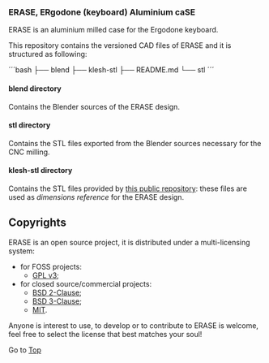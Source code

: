 <a name="top"></a>

### ERASE, ERgodone (keyboard) Aluminium caSE

ERASE is an aluminium milled case for the Ergodone keyboard.

This repository contains the versioned CAD files of ERASE and it is structured as following:

´´´bash
├── blend
├── klesh-stl
├── README.md
└── stl
´´´
#### blend directory

Contains the Blender sources of the ERASE design.

#### stl directory

Contains the STL files exported from the Blender sources necessary for the CNC milling.

#### klesh-stl directory

Contains the STL files provided by [this public repository](https://github.com/klesh/ergodone-3d-printing-case): these files are used as *dimensions reference* for the ERASE design.

## Copyrights

ERASE is an open source project, it is distributed under a multi-licensing system:

+ for FOSS projects:
  - [GPL v3](http://www.gnu.org/licenses/gpl-3.0.html);
+ for closed source/commercial projects:
  - [BSD 2-Clause](http://opensource.org/licenses/BSD-2-Clause);
  - [BSD 3-Clause](http://opensource.org/licenses/BSD-3-Clause);
  - [MIT](http://opensource.org/licenses/MIT).

Anyone is interest to use, to develop or to contribute to ERASE is welcome, feel free to select the license that best matches your soul!

Go to [Top](#top)
